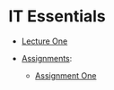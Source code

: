 # IT Essentials

- [Lecture One](LectureOne.md)

- [Assignments](Assignments/index.md):
  - [Assignment One](Assignments/AssignmentOne.md)
